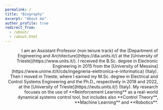 ```yaml
---
permalink: /
title: "Biography"
excerpt: "About me"
author_profile: true
redirect_from: 
  - /about/
  - /about.html
---
```

<div style="text-align: right">I am an Assistant Professor (non tenure track) of the [Department of Engineering and Architecture](https://dia.units.it/) at the [University of Trieste](https://www.units.it/). I received the B.Sc. degree in Electronic Engineering in 2015 from the [University of Messina](https://www.unime.it/it/cds/ingegneria-elettronica-e-informatica) (Italy). Then I moved in Trieste, where I earned my M.Sc. degree in Electrical and Control Systems Engineering and the Ph.D., respectively in 2018 and 2022, at the [University of Trieste](https://ieuts.units.it/) (Italy). My research focuses on the use of **Reinforcement Learning** as a real-world dynamical systems control tool, but includes also **Control Theory**, **Machine Learning** and **Robotics**.</div>
